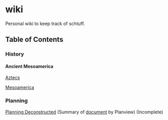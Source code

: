 # wiki

Personal wiki to keep track of schtuff.

## Table of Contents

### History

#### Ancient Mesoamerica

[Aztecs](ancientMesoamerica/aztecs.md)

[Mesoamerica](ancientMesoamerica/mesoamerica.md)

### Planning

[Planning Deconstructed](planning/planning-deconstructed.md) (Summary of [document](planning/assets/Planning-deconstructed.pdf) by Planview) (Incomplete)